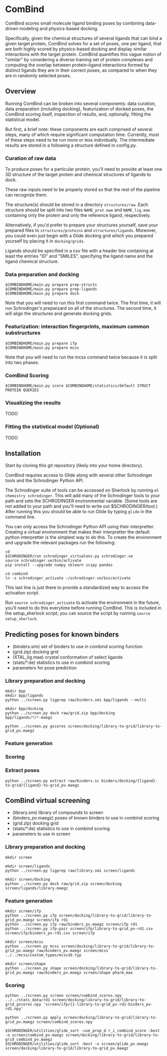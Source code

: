 # ComBind

ComBind scores small molecule ligand binding poses by combining data-driven
modeling and physics-based docking.

Specifically, given the chemical structures of several ligands that can bind
a given target protein, ComBind solves for a set of poses, one per ligand, that
are both highly scored by physics-based docking and display similar interactions
with the target protein. ComBind quantifies this vague notion of "similar" by
considering a diverse training set of protein complexes and computing the
overlap between protein–ligand interactions formed by distinct ligands
they are in their correct poses, as compared to when they are in randomly
selected poses.

## Overview

Running ComBind can be broken into several components: data curation,
data preparation (including docking), featurization of docked poses,
the ComBind scoring itself, inspection of results, and, optionally, fitting
the statistical model.

But first, a brief note: these components are each comprised of several steps,
many of which require significant computation time. Currently, most of these
steps need to be run more or less individually. The intermediate results are
stored in a following a structure defined in config.py.

### Curation of raw data

To produce poses for a particular protein, you'll need to provide at least one
3D structure of the target protein and chemical structures of ligands to dock.

These raw inputs need to be properly stored so that the rest of the pipeline
can recognize them.

The structure(s) should be stored in a directory `structures/raw`.
Each structure should be split into two files `NAME_prot.mae`
and `NAME_lig.mae` containing only the protein and only the reference ligand,
respectively.

Alternatively, if you'd prefer to prepare your structures yourself, save your
prepared files to `structures/proteins` and `structures/ligands`. Moreover,
you could even just begin with a Glide docking grid which you prepared yourself
by placing it in `docking/grids`.

Ligands should be specified in a csv file with a header line containing at
least the entries "ID" and "SMILES", specifying the ligand name and the ligand
chemical structure.

### Data preparation and docking

```
$COMBINDHOME/main.py prepare prep-structs
$COMBINDHOME/main.py prepare prep-ligands
$COMBINDHOME/main.py prepare dock
```

Note that you will need to run this first command twice. The first time, it
will run Schrodinger's prepwizard on all of the structures. The second time,
it will align the structures and generate docking grids.

### Featurization: interaction fingerprints, maximum common substructures

```
$COMBINDHOME/main.py prepare ifp
$COMBINDHOME/main.py prepare mcss
```

Note that you will need to run the mcss command twice because it is
split into two phases.

### ComBind Scoring

```
$COMBINDHOME/main.py score $COMBINDHOME/statistics/default STRUCT PROTEIN QUERIES
```

### Visualizing the results

TODO

### Fitting the statistical model (Optional)

TODO

## Installation

Start by cloning this git repository (likely into your home directory).

ComBind requires access to Glide along with several other Schrodinger tools
and the Schrodinger Python API.

The Schrodinger suite of tools can be accessed on Sherlock by running
`ml chemistry schrodinger`. This will add many of the Schrodinger tools to
your path and sets the SCHRODINGER environmental variable. (Some tools are
not added to your path and you'll need to write out $SCHRODINGER/tool.)
After running this you should be able to run Glide by typing `glide` in the
command line.

You can only access the Schrodinger Python API using their interpretter.
Creating a virtual environment that makes their interpretter the default
python interpretter is the simplest way to do this. To create the environment
and upgrade the relevant packages run the following:

```
cd
$SCHRODINGER/run schrodinger_virtualenv.py schrodinger.ve
source schrodinger.ve/bin/activate
pip install --upgrade numpy sklearn scipy pandas

cd combind
ln -s schrodinger_activate ~/schrodinger.ve/bin/activate
```

This last line is just there to provide a standardized way to access the
activation script.

Run `source schrodinger_activate` to activate the environment in
the future, you'll need to do this everytime before running ComBind.
This is included in the setup_sherlock script; you can source the
script by running `source setup_sherlock`.

## Predicting poses for known binders

- (binders.smi) set of binders to use in combind scoring function
- (grid.zip) docking grid
- (XTAL_lig.mae) crystal conformation of select ligands
- (stats/*.de) statistics to use in combind scoring
- parameters for pose prediction

### Library preparation and docking

```
mkdir bpp
mkdir bpp/ligands
python ../screen.py ligprep raw/binders.smi bpp/ligands --multi

mkdir bpp/docking
python ../screen.py dock raw/grid.zip bpp/docking bpp/ligands/*/*.maegz

python ../screen.py gscores screen/docking/library-to-grid/library-to-grid_pv.maegz
```

### Feature generation

### Scoring

### Extract poses

```
python ../screen.py extract raw/binders.sc binders/docking/{ligand}-to-grid/{ligand}-to-grid_pv.maegz
```

## ComBind virtual screening

- (library.smi) library of compounds to screen
- (binders_pv.maegz) poses of known binders to use in combind scoring
- (grid.zip) docking grid
- (stats/*.de) statistics to use in combind scoring
- parameters to use in screen

### Library preparation and docking

```
mkdir screen

mkdir screen/ligands
python ../screen.py ligprep raw/library.smi screen/ligands

mkdir screen/docking
python ../screen.py dock raw/grid.zip screen/docking screen/ligands/library.maegz
```

### Feature generation

```
mkdir screen/ifp
python ../screen.py ifp screen/docking/library-to-grid/library-to-grid_pv.maegz screen/ifp rd1
python ../screen.py ifp raw/binders_pv.maegz screen/ifp rd1
python ../screen.py ifp-pair screen/ifp/library-to-grid_pv-rd1.csv screen/ifp/binders_pv-rd1.csv screen/ifp

mkdir screen/mcss
python ../screen.py mcss screen/docking/library-to-grid/library-to-grid_pv.maegz raw/binders_pv.maegz screen/mcss ../../mcss/custom_types/mcss16.typ

mkdir screen/shape
python ../screen.py shape screen/docking/library-to-grid/library-to-grid_pv.maegz raw/binders_pv.maegz screen/shape pharm_max
```

### Scoring
```
python ../screen.py screen screen/combind_scores.npy ../../stats_data/rd1 screen/docking/library-to-grid/library-to-grid_gscores.npy 'screen/ifp/{}-library-to-grid_pv-rd1-binders_pv-rd1.npy'

python ../screen.py apply screen/docking/library-to-grid/library-to-grid_pv.maegz screen/combind_scores.npy

$SCHRODINGER/utilities/glide_sort -use_prop_d r_i_combind_score -best -o screen/combind_pv.maegz screen/docking/library-to-grid/library-to-grid_combind_pv.maegz
$SCHRODINGER/utilities/glide_sort -best -o screen/glide_pv.maegz screen/docking/library-to-grid/library-to-grid_pv.maegz
```
